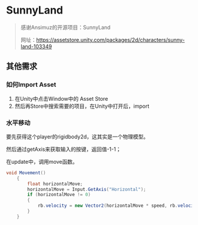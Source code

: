 # SunnyLand

>感谢Ansimuz的开源项目：SunnyLand
>
>网址：https://assetstore.unity.com/packages/2d/characters/sunny-land-103349

## 其他需求



### 如何Import Asset

1. 在Unity中点击Window中的 Asset Store
2. 然后再Store中搜索需要的项目，在Unity中打开后，import



### 水平移动

要先获得这个player的rigidbody2d，这其实是一个物理模型。

然后通过getAxis来获取输入的按键，返回值-1-1；

在update中，调用move函数。

```c#
void Movement()
    {
        float horizontalMove;
        horizontalMove = Input.GetAxis("Horizontal");
        if (horizontalMove != 0)
        {
            rb.velocity = new Vector2(horizontalMove * speed, rb.velocity.y);
        }
    }
```

